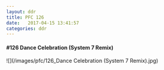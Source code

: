 ```yaml
---
layout: ddr
title: PFC 126
date:   2017-04-15 13:41:57
categories: ddr
---
```


#### **#126** Dance Celebration (System 7 Remix)
![](/images/pfc/126_Dance Celebration (System 7 Remix).jpg)
